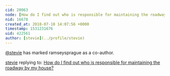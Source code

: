 ```yaml
---
cid: 20063
node: [How do I find out who is responsible for maintaining the roadway by my house? ](../notes/stevie/07-10-2018/how-do-i-find-out-who-is-responsible-for-maintaining-the-roadway-by-my-house)
nid: 16678
created_at: 2018-07-10 14:07:56 +0000
timestamp: 1531231676
uid: 422561
author: [stevie](../profile/stevie)
---
```


 [@stevie](/profile/stevie) has marked ramseysprague as a co-author. 

[stevie](../profile/stevie) replying to: [How do I find out who is responsible for maintaining the roadway by my house? ](../notes/stevie/07-10-2018/how-do-i-find-out-who-is-responsible-for-maintaining-the-roadway-by-my-house)

